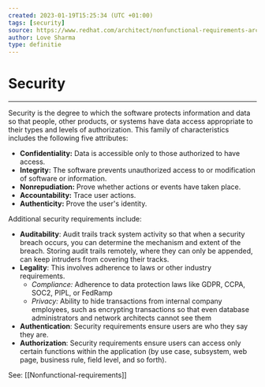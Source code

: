 ```yaml
---
created: 2023-01-19T15:25:34 (UTC +01:00)
tags: [security]
source: https://www.redhat.com/architect/nonfunctional-requirements-architecture?utm_campaign=refferal&utm_medium=refferal&utm_source=futurecx
author: Love Sharma
type: definitie
---
```


# Security

---
Security is the degree to which the software protects information and data so that people, other products, or systems have data access appropriate to their types and levels of authorization. This family of characteristics includes the following five attributes:

-   **Confidentiality:** Data is accessible only to those authorized to have access.
-   **Integrity:** The software prevents unauthorized access to or modification of software or information.
-   **Nonrepudiation:** Prove whether actions or events have taken place.
-   **Accountability:** Trace user actions.
-   **Authenticity:** Prove the user's identity.

Additional security requirements include:

-   **Auditability**: Audit trails track system activity so that when a security breach occurs, you can determine the mechanism and extent of the breach. Storing audit trails remotely, where they can only be appended, can keep intruders from covering their tracks.
-   **Legality**: This involves adherence to laws or other industry requirements.
    -   _Compliance:_ Adherence to data protection laws like GDPR, CCPA, SOC2, PIPL, or FedRamp
    -   _Privacy:_ Ability to hide transactions from internal company employees, such as encrypting transactions so that even database administrators and network architects cannot see them
-   **Authentication**: Security requirements ensure users are who they say they are.
-   **Authorization**: Security requirements ensure users can access only certain functions within the application (by use case, subsystem, web page, business rule, field level, and so forth).


See: [[Nonfunctional-requirements]]
